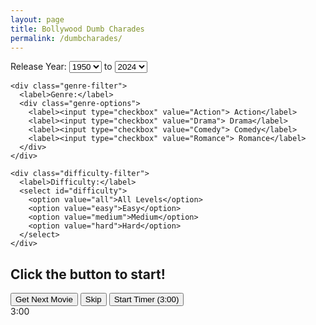 ```yaml
---
layout: page
title: Bollywood Dumb Charades
permalink: /dumbcharades/
---
```


<div class="game-container">
  <div class="filters">
    <div class="year-filter">
      <label for="yearStart">Release Year:</label>
      <select id="yearStart">
        <option value="1950">1950</option>
        <!-- Dynamically populated -->
      </select>
      <span>to</span>
      <select id="yearEnd">
        <option value="2024">2024</option>
        <!-- Dynamically populated -->
      </select>
    </div>
    
    <div class="genre-filter">
      <label>Genre:</label>
      <div class="genre-options">
        <label><input type="checkbox" value="Action"> Action</label>
        <label><input type="checkbox" value="Drama"> Drama</label>
        <label><input type="checkbox" value="Comedy"> Comedy</label>
        <label><input type="checkbox" value="Romance"> Romance</label>
      </div>
    </div>
    
    <div class="difficulty-filter">
      <label>Difficulty:</label>
      <select id="difficulty">
        <option value="all">All Levels</option>
        <option value="easy">Easy</option>
        <option value="medium">Medium</option>
        <option value="hard">Hard</option>
      </select>
    </div>
  </div>

  <div class="movie-display">
    <h2 id="movieTitle">Click the button to start!</h2>
    <p id="movieInfo"></p>
  </div>

  <div class="game-controls">
    <button id="nextMovie" class="game-button">Get Next Movie</button>
    <button id="skipMovie" class="game-button secondary">Skip</button>
    <button id="toggleTimer" class="game-button timer-button">Start Timer (3:00)</button>
  </div>

  <div class="timer-display" id="timer">3:00</div>
</div>

<script>
  // Convert Jekyll data to JavaScript array
  const movies = [
    {% for movie in site.data.movies %}
      {
        title: "{{ movie.Title }}",
        year: {{ movie.Year }},
        genre: ["{{ movie.Genre | split: ',' | join: '","' }}"],
        difficulty: "{{ movie.Difficulty }}"
      }{% unless forloop.last %},{% endunless %}
    {% endfor %}
  ];
</script>
<script src="{{ site.baseurl }}/assets/js/dumbcharades.js"></script>